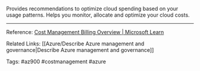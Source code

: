 Provides recommendations to optimize cloud spending based on your usage patterns. Helps you monitor, allocate and optimize your cloud costs.

---

Reference:
[Cost Management Billing Overview | Microsoft Learn](https://learn.microsoft.com/en-us/azure/cost-management-billing/cost-management-billing-overview)

Related Links:
[[Azure/Describe Azure management and governance|Describe Azure management and governance]]

Tags:
#az900 #costmanagement #azure 
